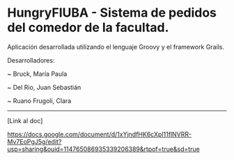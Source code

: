 # HungryFIUBA - Sistema de pedidos del comedor de la facultad.
Aplicación desarrollada utilizando el lenguaje Groovy y el framework Grails.

Desarrolladores: 

~ Bruck, María Paula

~ Del Rio, Juan Sebastián

~ Ruano Frugoli, Clara

-----------------------------------------------------------------------------

[Link al doc]

https://docs.google.com/document/d/1xYjndfHK6cXpI11flNVRR-Mv7EoPgJ5g/edit?usp=sharing&ouid=114765086935339206389&rtpof=true&sd=true
